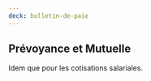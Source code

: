 ```yaml
---
deck: bulletin-de-paie
---
```


## Prévoyance et Mutuelle

Idem que pour les cotisations salariales.
